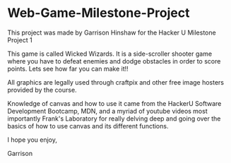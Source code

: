 # Web-Game-Milestone-Project

This project was made by Garrison Hinshaw for the Hacker U Milestone Project 1

This game is called Wicked Wizards. It is a side-scroller shooter game where you have to defeat enemies and dodge obstacles in order to score points. Lets see how far you can make it!!

All graphics are legally used through craftpix and other free image hosters provided by the course.

Knowledge of canvas and how to use it came from the HackerU Software Development Bootcamp, MDN, and a myriad of youtube videos most importantly Frank's Laboratory for really delving deep and going over the basics of how to use canvas and its different functions.

I hope you enjoy,

Garrison